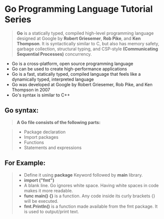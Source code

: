 # **Go Programming Language Tutorial Series**
> **Go** is a statically typed, compiled high-level programming language designed at Google by **Robert Griesemer**, **Rob Pike**, and **Ken Thompson**. It is syntactically similar to C, but also has memory safety, garbage collection, structural typing, and CSP-style **(Communicating Sequential Processes)** concurrency.

+ Go is a cross-platform, open source programming language
+ Go can be used to create high-performance applications
+ Go is a fast, statically typed, compiled language that feels like a dynamically typed, interpreted language
+ Go was developed at Google by Robert Griesemer, Rob Pike, and Ken Thompson in 2007
+ Go's syntax is similar to C++

## Go syntax:
> **A Go file consists of the following parts:**

>   + Package declaration 
>   + Import packages
>   + Functions
>   + Statements and expressions


## For Example: 
> + Define it using **package** Keyword followed by **main** library.
> + **import ("fmt")**
> + A blank line. Go ignores white space. Having white spaces in code makes it more readable.
> + **func main() {}** is a function. Any code inside its curly brackets {} will be executed.
> + **fmt.Println()** is a function made available from the fmt package. It is used to output/print text.


